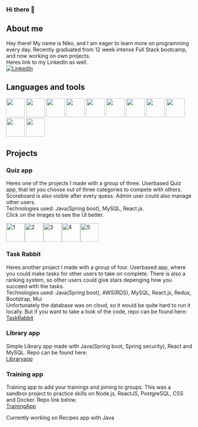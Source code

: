 ### Hi there 👋

## About me
Hey there! My name is Niko, and I am eager to learn more on programming every day. Recently graduated from 12 week intense Full Stack bootcamp, and now working on own projects.     
Heres link to my LinkedIn as well.    
[![LinkedIn](https://img.shields.io/badge/LinkedIn-blue?style=flat-square&logo=linkedin&labelColor=blue)](https://www.linkedin.com/in/niko-rappe-883001263/)

## Languages and tools
    
<div>
  <img src="https://is.mediadelivery.fi/img/468/bccec86c243846a3b23e636a05d9110b.jpg" width="50px" height="50px">
  <img src="https://cdn4.iconfinder.com/data/icons/logos-3/454/nodejs-new-pantone-white-512.png" width="50px" height="50px">
  <img src="https://upload.wikimedia.org/wikipedia/commons/thumb/6/6a/JavaScript-logo.png/800px-JavaScript-logo.png" width="50px">
  <img src="https://w7.pngwing.com/pngs/915/519/png-transparent-typescript-hd-logo-thumbnail.png" width="50px" height="50px">
  <img src="https://cdn.iconscout.com/icon/free/png-256/free-react-1-282599.png?f=webp" width="50px">
  <img src="https://img.favpng.com/6/2/11/redux-react-javascript-freecodecamp-npm-png-favpng-6F2x50visKuC0trBQ0952Cm1E_t.jpg" width="50px" height="50px">
  <img src="https://www.inovex.de/wp-content/uploads/Amazon_Web_Services_Logo-kl.png" width="50px" height="50px">
  <img src="https://upload.wikimedia.org/wikipedia/fi/thumb/e/e0/MySQL-n_logo.svg/1200px-MySQL-n_logo.svg.png" width="50px" height="50px">
  <img src="https://images.g2crowd.com/uploads/product/image/large_detail/large_detail_251be2af3ae607c45c14e816eaa1cf41/postgresql.png" width="50px" height="50px">
  <img src="https://upload.wikimedia.org/wikipedia/commons/thumb/1/17/GraphQL_Logo.svg/1200px-GraphQL_Logo.svg.png" width="50px" height="50px">
  <img src="https://www.devopsmadness.com/images/dockerventure_1/docker_logo.png" width="50px" height="50px">
</div>

## Projects
### Quiz app
Heres one of the projects I made with a group of three. Userbased Quiz app, that let you choose out of three categories to compete with others. Scoreboard is also visible after every quess. Admin user could also manage other users.      
Technologies used: Java(Spring boot), MySQL, React.js.      
Click on the images to see the UI better.

<img width="50px" height="50px" alt="1" src="https://github.com/Spirilo/Spirilo/assets/101670946/e0746af2-15d3-43d7-9c20-59e9028ee7c3"><img width="50px" height="50px" alt="2" src="https://github.com/Spirilo/Spirilo/assets/101670946/e517b0ab-c6ef-479e-8722-6d00c3fd376c"><img width="50px" height="50px" alt="3" src="https://github.com/Spirilo/Spirilo/assets/101670946/6e72907d-771d-44b9-b6f0-6be9094eff29"><img width="50px" height="50px" alt="4" src="https://github.com/Spirilo/Spirilo/assets/101670946/9b40d83b-a60d-4812-8c70-4cbea1dbf405"><img width="50px" height="50px" alt="5" src="https://github.com/Spirilo/Spirilo/assets/101670946/f434ac6f-5abf-4e91-94a9-ca74709129d3">

### Task Rabbit
Heres another project I made with a group of four. Userbased app, where you could make tasks for other users to take on complete. There is also a ranking system, so other users could give stars depenging how you succeed with the tasks.      
Technologies used: Java(Spring boot), AWS(RDS), MySQL, React.js, Redux, Bootstrap, Mui       
Unfortunately the database was on cloud, so it would be quite hard to run it locally. But if you want to take a look of the code, repo can be found here:     
[TaskRabbit](https://github.com/Spirilo/task-rabbit)      

### Library app
Simple Library app made with Java(Spring boot, Spring security), React and MySQL. Repo can be found here:    
[Libraryapp](https://github.com/Spirilo/library-app)       

### Training app
Training app to add your trainings and joining to groups. This was a sandbox project to practice skills on Node.js, ReactJS, PostgreSQL, CSS and Docker. Repo link below.        
[TrainingApp](https://github.com/Spirilo/training-app) 

Currently working on Recipes app with Java
